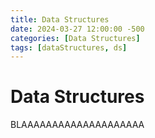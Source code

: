 ```yaml
---
title: Data Structures
date: 2024-03-27 12:00:00 -500
categories: [Data Structures]
tags: [dataStructures, ds]
---
```


# Data Structures

BLAAAAAAAAAAAAAAAAAAAA
